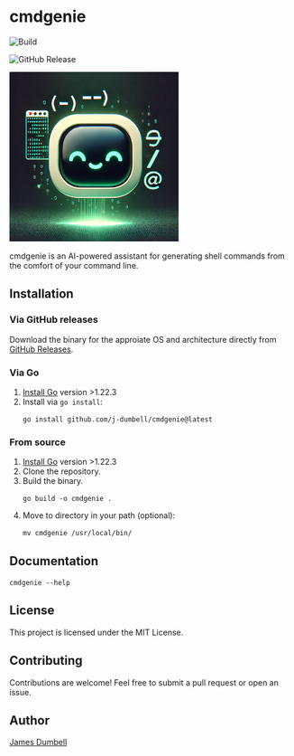# cmdgenie
![Build](https://github.com/j-dumbell/cmdgenie/actions/workflows/build.yml/badge.svg)

![GitHub Release](https://img.shields.io/github/v/release/j-dumbell/cmdgenie)

<img src="assets/mascot.webp" alt="Mascot" width="300">

cmdgenie is an AI-powered assistant for generating shell commands from the comfort of your command line.


## Installation

### Via GitHub releases
Download the binary for the approiate OS and architecture directly from [GitHub Releases](https://github.com/j-dumbell/cmdgenie/releases).

### Via Go
1. [Install Go](https://go.dev/doc/install) version >1.22.3
2. Install via `go install`:
    ```shell
    go install github.com/j-dumbell/cmdgenie@latest
    ```

### From source
1. [Install Go](https://go.dev/doc/install) version >1.22.3
2. Clone the repository.
3. Build the binary.
    ```shell
    go build -o cmdgenie .
    ```
4. Move to directory in your path (optional):
    ```shell
    mv cmdgenie /usr/local/bin/
    ```

## Documentation
```shell
cmdgenie --help
```

## License
This project is licensed under the MIT License.

## Contributing
Contributions are welcome! Feel free to submit a pull request or open an issue.

## Author
[James Dumbell](https://github.com/j-dumbell)
